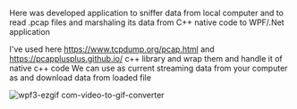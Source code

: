 Here was developed application to  sniffer data from local computer  and to read .pcap files and marshaling  its data from  C++ native code to WPF/.Net  application

I've used here https://www.tcpdump.org/pcap.html and https://pcapplusplus.github.io/  c++ library and wrap them and handle it of native c++ code
We can use as current streaming data from your computer as and download data from loaded file

![wpf3-ezgif com-video-to-gif-converter](https://github.com/sonne118/pcap_app/assets/66416341/3dd85b2e-1264-40ab-a180-60fbd982f6ba)
